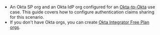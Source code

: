 * An Okta SP org and an Okta IdP org configured for an [Okta-to-Okta](/docs/guides/add-an-external-idp/oktatookta/main/) use case. This guide covers how to configure authentication claims sharing for this scenario.
* If you don't have Okta orgs, you can create [Okta Integrator Free Plan orgs](https://developer.okta.com/signup).
